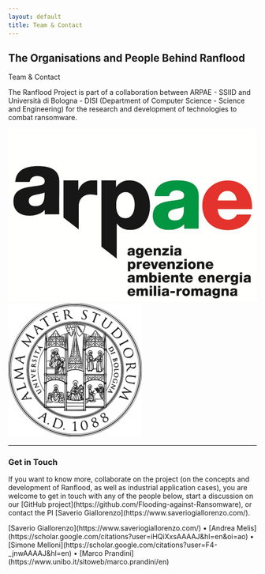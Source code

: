 ```yaml
---
layout: default
title: Team & Contact
---
```


   <div class="container">

   <div class="section-title">
     <h2>The Organisations and People Behind Ranflood</h2>
     <p>Team & Contact</p>
   </div>

   <div class="row content">

   <p class="col-12">
     The Ranflood Project is part of a collaboration between ARPAE - SSIID and Università di Bologna - DISI (Department of Computer Science - Science and Engineering) for the research and development of technologies to combat ransomware.
   </p>

   <div class="row justify-content-center">
     <div class="col-3"><img class="img-fluid" src="/images/arpae.jpg"></div>
     <div class="offset-1 col-2"><img class="mt-4 img-fluid" src="/images/unibo.png"></div>
   </div>
   </div>

 </div>

<hr class="my-5">

 <h3>Get in Touch</h3>

<p class="col-12" markdown="1">
If you want to know more, collaborate on the project (on the concepts and development of Ranflood, as well as industrial application cases), you are welcome to get in touch with any of the people below, start a discussion on our [GitHub project](https://github.com/Flooding-against-Ransomware), or contact the PI [Saverio Giallorenzo](https://www.saveriogiallorenzo.com/).
</p>

<p class="text-center fs-4 mt-5" markdown="1">
[Saverio Giallorenzo](https://www.saveriogiallorenzo.com/) • [Andrea Melis](https://scholar.google.com/citations?user=iHQiXxsAAAAJ&hl=en&oi=ao) • [Simone Melloni](https://scholar.google.com/citations?user=F4-_jnwAAAAJ&hl=en) • [Marco Prandini](https://www.unibo.it/sitoweb/marco.prandini/en)
</p>